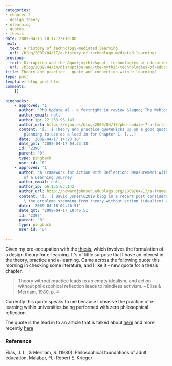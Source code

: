 ```yaml
---
categories:
- chapter-2
- design-theory
- elearning
- quotes
- thesis
date: 2009-04-15 10:17:22+10:00
next:
  text: A history of technology-mediated learning
  url: /blog/2009/04/17/a-history-of-technology-mediated-learning/
previous:
  text: Disruption and the &quot;mythic&quot; technologies of education
  url: /blog/2009/04/14/disruption-and-the-mythic-technologies-of-education/
title: Theory and practice - quote and connection with e-learning?
type: post
template: blog-post.html
comments:
    []
    
pingbacks:
    - approved: '1'
      author: 'PhD Update #7 - a fortnight in review &laquo; The Weblog of (a) David Jones'
      author_email: null
      author_ip: 72.233.96.143
      author_url: https://djon.es/blog/2009/04/17/phd-update-7-a-fortnight-in-review/
      content: '[...] Theory and practice quotePicks up on a good quote that I&#8217;m
        planning to use as a lead in for Chapter 1. [...]'
      date: '2009-04-17 14:23:18'
      date_gmt: '2009-04-17 04:23:18'
      id: '2396'
      parent: '0'
      type: pingback
      user_id: '0'
    - approved: '1'
      author: 'A Framework for Action with Reflection: Measurement with Validity | A Chronicle
        of a Learning Journey'
      author_email: null
      author_ip: 66.135.63.142
      author_url: http://howardjohnson.edublogs.org/2009/04/17/a-framework-for-action-with-reflection-measurement-with-validity/
      content: "[...] David Jones\u2019 blog in a recent post considers a quote about\
        \ the problems stemming from theory without action (idealism) and action [...]"
      date: '2009-04-18 04:46:51'
      date_gmt: '2009-04-17 18:46:51'
      id: '2397'
      parent: '0'
      type: pingback
      user_id: '0'
    
---
```

Given my pre-occupation with the [thesis](/blog/research/phd-thesis/), which involves the formulation of a design theory for e-learning. It's of little surprise that I have an interest in the theory, practice and e-learning. Came across the following quote this morning in checking some literature, and I like it - new quote for a thesis chapter.

> Theory without practice leads to an empty idealism, and action without philosophical reflection leads to mindless activism. – Elias & Merriam, 1980, p. 4

Currently this quote speaks to me because I observe the practice of e-learning within universities being performed with zero philosophical reflection.

The quote is the lead in to an article that is talked about [here](http://www.edtechpost.ca/wordpress/2008/05/26/kanuka-article-tech-philosophy-in-practice/) and more recently [here](http://damosworld.wordpress.com/2009/04/05/philosophies-of-technology-technological-determinism/)

### Reference

Elias, J. L., & Merriam, S. (1980). Philosophical foundations of adult education. Malabar, FL: Robert E. Krieger